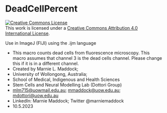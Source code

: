 # DeadCellPercent

<a rel="license" href="http://creativecommons.org/licenses/by/4.0/"><img alt="Creative Commons License" style="border-width:0" src="https://i.creativecommons.org/l/by/4.0/88x31.png" /></a><br />This work is licensed under a <a rel="license" href="http://creativecommons.org/licenses/by/4.0/">Creative Commons Attribution 4.0 International License</a>.


Use in ImageJ (FIJI) using the .ijm language
- This macro counts dead cells from fluorescence microscopy. This macro assumes that channel 3 is the dead cells channel. Please change this if it is in a different channel.
- Created by Marnie L. Maddock; 
- University of Wollongong, Australia;
- School of Medical, Indigenous and Health Sciences
- Stem Cells and Neural Modelling Lab (Dottori Group)
- mlm715@uowmail.edu.au; mmaddock@uow.edu.au; mdottori@uow.edu.au
- LinkedIn: Marnie Maddock; Twitter @marniemaddock
- 10.5.2023

